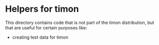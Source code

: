 Helpers for timon
===================

This directory contains code that is not part of the timon distribution, but that are useful for
certain purposes like:

- creating test data for timon
